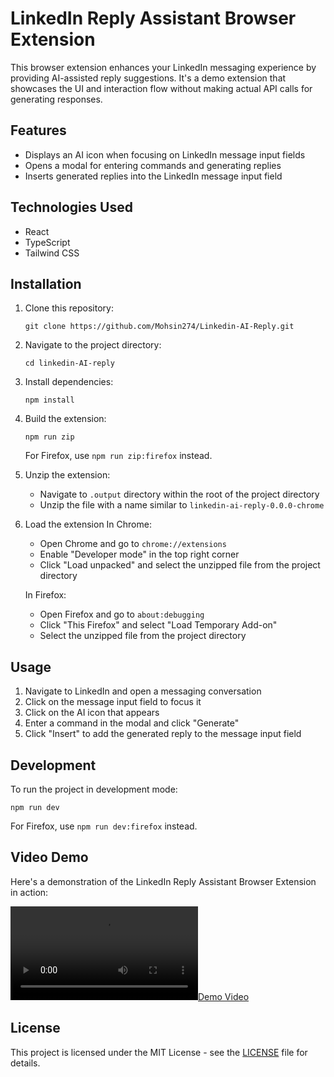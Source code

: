 # LinkedIn Reply Assistant Browser Extension

This browser extension enhances your LinkedIn messaging experience by providing AI-assisted reply suggestions. It's a demo extension that showcases the UI and interaction flow without making actual API calls for generating responses.

## Features

- Displays an AI icon when focusing on LinkedIn message input fields
- Opens a modal for entering commands and generating replies
- Inserts generated replies into the LinkedIn message input field

## Technologies Used

- React
- TypeScript
- Tailwind CSS

## Installation

1. Clone this repository:

   ```
   git clone https://github.com/Mohsin274/Linkedin-AI-Reply.git
   ```

2. Navigate to the project directory:

   ```
   cd linkedin-AI-reply
   ```

3. Install dependencies:

   ```
   npm install
   ```

4. Build the extension:

   ```
   npm run zip
   ```

   For Firefox, use `npm run zip:firefox` instead.

5. Unzip the extension:

   - Navigate to `.output` directory within the root of the project directory
   - Unzip the file with a name similar to `linkedin-ai-reply-0.0.0-chrome`

6. Load the extension
   In Chrome:

   - Open Chrome and go to `chrome://extensions`
   - Enable "Developer mode" in the top right corner
   - Click "Load unpacked" and select the unzipped file from the project directory

   In Firefox:

   - Open Firefox and go to `about:debugging`
   - Click "This Firefox" and select "Load Temporary Add-on"
   - Select the unzipped file from the project directory

## Usage

1. Navigate to LinkedIn and open a messaging conversation
2. Click on the message input field to focus it
3. Click on the AI icon that appears
4. Enter a command in the modal and click "Generate"
5. Click "Insert" to add the generated reply to the message input field

## Development

To run the project in development mode:

```
npm run dev
```

For Firefox, use `npm run dev:firefox` instead.

## Video Demo

Here's a demonstration of the LinkedIn Reply Assistant Browser Extension in action:

[![Demo Video](demo/LinkedIn-AI-Reply-Demo.mp4)](https://github.com/user-attachments/assets/ca3edf47-3b02-4f64-a957-ebe9fd7419a2
)

## License

This project is licensed under the MIT License - see the [LICENSE](LICENSE) file for details.
